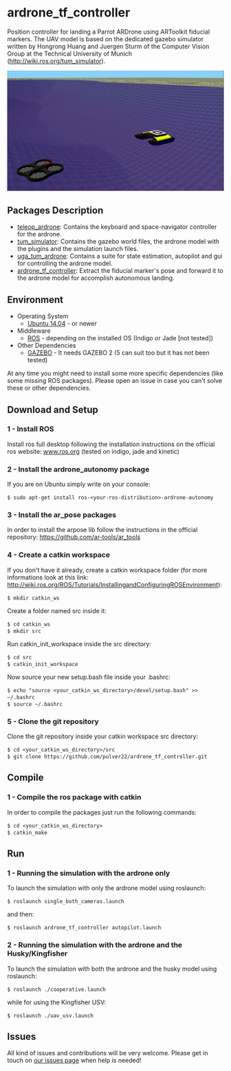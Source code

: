 # ardrone_tf_controller
Position controller for landing a Parrot ARDrone using ARToolkit fiducial markers. The UAV model is based on the dedicated gazebo simulator written by Hongrong Huang and Juergen Sturm of the Computer Vision Group at the Technical University of Munich (http://wiki.ros.org/tum_simulator).

[![ArDrone while landing on the kingfisher](images/landing.png)](https://www.youtube.com/watch?v=J1ib9PIsr-8 "ArDrone while landing on the kingfisher")

## Packages Description

* [teleop_ardrone](teleop_ardrone): Contains the keyboard and space-navigator controller for the ardrone.
* [tum_simulator](tum_simulator): Contains the gazebo world files, the ardrone model with the plugins and the simulation launch files.
* [uga_tum_ardrone](uga_tum_ardrone): Contains a suite for state estimation, autopilot and gui for controlling the ardrone model.
* [ardrone_tf_controller](ardrone_tf_controller): Extract the fiducial marker's pose and forward it to the ardrone model for accomplish autonomous landing.

## Environment

* Operating System
  * [Ubuntu 14.04](http://releases.ubuntu.com/trusty/) - or newer
* Middleware
  * [ROS](http://www.ros.org/) - depending on the installed OS (Indigo or Jade [not tested])
* Other Dependencies
  * [GAZEBO](http://gazebosim.org/) - It needs GAZEBO 2 (5 can suit too but it has not been tested)

At any time you might need to install some more specific dependencies (like some missing ROS packages). Please open an issue in case you can't solve these or other dependencies.

## Download and Setup

### 1 - Install ROS
Install ros full desktop following the installation instructions on the official ros website: www.ros.org (tested on indigo, jade and kinetic)

### 2 - Install the ardrone_autonomy package
If you are on Ubuntu simply write on your console:

    $ sudo apt-get install ros-<your-ros-distribution>-ardrone-autonomy

### 3 - Install the ar_pose packages
In order to install the arpose lib follow the instructions in the official repository:
https://github.com/ar-tools/ar_tools

### 4 - Create a catkin workspace
If you don't have it already, create a catkin workspace folder (for more informations look at this link: http://wiki.ros.org/ROS/Tutorials/InstallingandConfiguringROSEnvironment):

    $ mkdir catkin_ws

Create a folder named src inside it:

    $ cd catkin_ws
    $ mkdir src

Run catkin_init_workspace inside the src directory:

    $ cd src
    $ catkin_init_workspace

Now source your new setup.bash file inside your .bashrc:

    $ echo "source <your_catkin_ws_directory>/devel/setup.bash" >> ~/.bashrc
    $ source ~/.bashrc


### 5 - Clone the git repository
Clone the git repository inside your catkin workspace src directory:

    $ cd <your_catkin_ws_directory>/src
    $ git clone https://github.com/pulver22/ardrone_tf_controller.git

## Compile

### 1 - Compile the ros package with catkin
In order to compile the packages just run the following commands:

    $ cd <your_catkin_ws_directory>
    $ catkin_make



## Run
### 1 - Running the simulation with the ardrone only
To launch the simulation with only the ardrone model using roslaunch:

    $ roslaunch single_both_cameras.launch

and then:

    $ roslaunch ardrone_tf_controller autopilot.launch

### 2 - Running the simulation with the ardrone and the Husky/Kingfisher
To launch the simulation with both the ardrone and the husky model using roslaunch:

    $ roslaunch ./cooperative.launch

while for using the Kingfisher USV:

    $ roslaunch ./uav_usv.launch

## Issues

All kind of issues and contributions will be very welcome. Please get in touch on [our issues page](https://github.com/pulver22/ardrone_tf_controller/issues) when help is needed!
